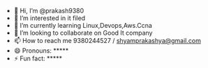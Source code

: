 - 👋 Hi, I’m @prakash9380
- 👀 I’m interested in it filed
- 🌱 I’m currently learning Linux,Devops,Aws.Ccna
- 💞️ I’m looking to collaborate on Good It company
- 📫 How to reach me 9380244527 / shyamprakashya@gmail.com
- 😄 Pronouns: *****
- ⚡ Fun fact: *****

<!---
prakash9380/prakash9380 is a ✨ special ✨ repository because its `README.md` (this file) appears on your GitHub profile.
You can click the Preview link to take a look at your changes.
--->
